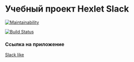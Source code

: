# Учебный проект Hexlet Slack

[![Maintainability](https://api.codeclimate.com/v1/badges/eaf2afec23221e814961/maintainability)](https://codeclimate.com/github/kornienko199004/project-lvl4-s283/maintainability)

[![Build Status](https://travis-ci.org/kornienko199004/project-lvl4-s283.svg?branch=master)](https://travis-ci.org/kornienko199004/project-lvl4-s283)

### Ссылка на приложение
[Slack like](//slack-like.herokuapp.com/)